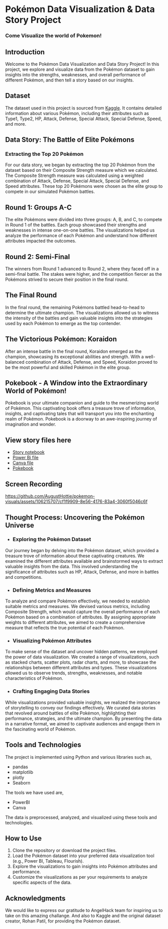 # Pokémon Data Visualization & Data Story Project
### Come Visualize the world of Pokemon!

## Introduction
Welcome to the Pokémon Data Visualization and Data Story Project! In this project, we explore and visualize data from the Pokémon dataset to gain insights into the strengths, weaknesses, and overall performance of different Pokémon, and then tell a story based on our insights.

## Dataset
The dataset used in this project is sourced from [Kaggle](https://www.kaggle.com/datasets/rohanpatil63/pokemon-dataset). It contains detailed information about various Pokémon, including their attributes such as Type1, Type2, HP, Attack, Defense, Special Attack, Special Defense, Speed, and more.

## Data Story: The Battle of Elite Pokémons
### Extracting the Top 20 Pokémon
For our data story, we began by extracting the top 20 Pokémon from the dataset based on their Composite Strength measure which we calculated. The Composite Strength measure was calculated using a weighted combination of Attack, Defense, Special Attack, Special Defense, and Speed attributes. These top 20 Pokémons were chosen as the elite group to compete in our simulated Pokémon battles.

## Round 1: Groups A-C
The elite Pokémons were divided into three groups: A, B, and C, to compete in Round 1 of the battles. Each group showcased their strengths and weaknesses in intense one-on-one battles. The visualizations helped us analyze the performance of each Pokémon and understand how different attributes impacted the outcomes.

## Round 2: Semi-Final
The winners from Round 1 advanced to Round 2, where they faced off in a semi-final battle. The stakes were higher, and the competition fiercer as the Pokémons strived to secure their position in the final round.

## The Final Round
In the final round, the remaining Pokémons battled head-to-head to determine the ultimate champion. The visualizations allowed us to witness the intensity of the battles and gain valuable insights into the strategies used by each Pokémon to emerge as the top contender.

## The Victorious Pokémon: Koraidon
After an intense battle in the final round, Koraidon emerged as the champion, showcasing its exceptional abilities and strength. With a well-balanced combination of Attack, Defense, and Speed, Koraidon proved to be the most powerful and skilled Pokémon in the elite group.

## Pokebook - A Window into the Extraordinary World of Pokémon!
Pokebook is your ultimate companion and guide to the mesmerizing world of Pokémon. This captivating book offers a treasure trove of information, insights, and captivating tales that will transport you into the enchanting realm of Pokémon. Pokebook is a doorway to an awe-inspiring journey of imagination and wonder.

## View story files here
-  [Story notebook](https://colab.research.google.com/drive/1lMN3Nc2oIrUX2m_gumOTtxQl-DZBjZnu?usp=sharing#scrollTo=38kqWokuu3CL)
-  [Power Bi file](https://app.powerbi.com/view?r=eyJrIjoiMmYyMjdmNTAtYjFjNi00MjJiLTkwNzAtY2U0NWM5ODI2YzM0IiwidCI6ImRmODY3OWNkLWE4MGUtNDVkOC05OWFjLWM4M2VkN2ZmOTVhMCJ9&pageName=ReportSection)
-  [Canva file](https://www.canva.com/design/DAFo6G0KcYE/lQQUUw9yYt2El_wP8XeFbA/view)
-  [Pokebook](https://colab.research.google.com/drive/1i31uPuFDH8HAjyJLOOt2ofcSoNUE8eW-#scrollTo=1220772f)

## Screen Recording

https://github.com/AugustHottie/pokemon-visuals/assets/106215707/cf1f9909-8e56-4176-83a4-3060f5046c6f


## Thought Process: Uncovering the Pokémon Universe
- ### Exploring the Pokémon Dataset
Our journey began by delving into the Pokémon dataset, which provided a treasure trove of information about these captivating creatures. We examined the different attributes available and brainstormed ways to extract valuable insights from the data. This involved understanding the significance of attributes such as HP, Attack, Defense, and more in battles and competitions.

- ### Defining Metrics and Measures
To analyze and compare Pokémon effectively, we needed to establish suitable metrics and measures. We devised various metrics, including Composite Strength, which would capture the overall performance of each Pokémon based on a combination of attributes. By assigning appropriate weights to different attributes, we aimed to create a comprehensive measure that reflects the true potential of each Pokémon.

- ### Visualizing Pokémon Attributes
To make sense of the dataset and uncover hidden patterns, we employed the power of data visualization. We created a range of visualizations, such as stacked charts, scatter plots, radar charts, and more, to showcase the relationships between different attributes and types. These visualizations allowed us to observe trends, strengths, weaknesses, and notable characteristics of Pokémon.

- ### Crafting Engaging Data Stories
While visualizations provided valuable insights, we realized the importance of storytelling to convey our findings effectively. We curated data stories that revolved around battles of elite Pokémon, highlighting their performance, strategies, and the ultimate champion. By presenting the data in a narrative format, we aimed to captivate audiences and engage them in the fascinating world of Pokémon.

## Tools and Technologies

The project is implemented using Python and various libraries such as,

 - pandas 
 - matplotlib
 - plotly
 - Seaborn
 
The tools we have used are,

 - PowerBI
 - Canva
 
 The data is preprocessed, analyzed, and visualized using these tools and technologies.

## How to Use
1. Clone the repository or download the project files.
2. Load the Pokémon dataset into your preferred data visualization tool (e.g., Power BI, Tableau, Flourish).
3. Explore the visualizations to gain insights into Pokémon attributes and performance.
4. Customize the visualizations as per your requirements to analyze specific aspects of the data.

## Acknowledgments
We would like to express our gratitude to AngelHack team for inspiring us to take on this amazing challange. And also to Kaggle and the original dataset creator, Rohan Patil, for providing the Pokémon dataset.

